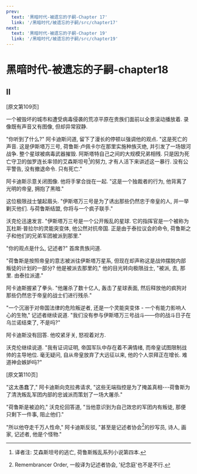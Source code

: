 ```yaml
---
prev:
  text: '黑暗时代-被遗忘的子嗣-Chapter 17'
  link: '/黑暗时代/被遗忘的子嗣/src/chapter17'
next:
  text: '黑暗时代-被遗忘的子嗣-Chapter 19'
  link: '/黑暗时代/被遗忘的子嗣/src/chapter19'
---
```


# 黑暗时代-被遗忘的子嗣-chapter18

## II

[原文第109页]

一个被毁坏的城市和遭受病毒侵袭的荒凉平原在贵族们面前以全景滚动播放着. 录像既有声音又有图像, 但却异常寂静.

"你听到了什么?" 阿卡迪斯问道, 留下了漫长的停顿以强调他的观点. "这是死亡的声音. 这是伊斯塔万三号, 荷鲁斯·卢佩卡尔在那里实施种族灭绝, 并引发了一场银河战争. 整个星球被病毒武器摧毁. 阿斯塔特自己之间的大规模兄弟相残. 只是因为死亡守卫的伽罗连长率领的艾森斯坦号[^1]的努力, 才有人活下来讲述这一暴行. 没有公平警告, 没有撤退命令. 只有死亡."

阿卡迪斯示意关闭图像. 他将手掌合拢在一起. "这是一个独裁者的行为, 他背离了光明的帝皇, 拥抱了黑暗."

这位极限战士皱起眉头. "伊斯塔万三号是为了诱出那些仍然忠于帝皇的人, 并一举剿灭他们. 与荷鲁斯结盟, 你将与一个疯子联手."

沃克伦迅速发言. "伊斯塔万三号是一个公开叛乱的星球. 它的指挥官是一个被称为瓦杜斯·普拉尔的灵能突变体, 他公然对抗帝国. 正是由于泰拉议会的命令, 荷鲁斯之子和他们的兄弟军团被派到那里."

"你的观点是什么, 记述者?" 首席贵族问道.

"荷鲁斯是按照帝皇的意志被派往伊斯塔万星系, 但现在却声称这是战帅摆脱内部叛徒的计划的一部分? 他是被派去那里的," 他的目光转向极限战士, "被派, 去, 那里. 由泰拉派遣."

阿卡迪斯握紧了拳头. "他屠杀了数十亿人, 轰击了星球表面, 然后释放他的疯狗对那些仍然忠于帝皇的战士们进行残杀."

"一个沉溺于对帝国法律的危险叛逆者, 还是一个灵能突变体 - 一个有能力影响人心的生物," 记述者继续说道. "我们没有参与伊斯塔万三号战斗——你的战斗日子在乌兰诺结束了, 不是吗?"

阿卡迪斯没有回答. 他咬紧牙关, 怒视着对方.

沃克伦继续说道. "我有证词证明, 帝国军队中存在着不满情绪, 而帝皇试图限制战帅的主导地位. 毫无疑问, 自从帝皇放弃了大远征以来, 他的个人崇拜正在增长. 难道神会嫉妒吗?"

[原文第110页]

"这太愚蠢了," 阿卡迪斯向克拉弗请求, "这些无端指控是为了掩盖真相---荷鲁斯为了清洗叛乱军团内部的忠诚派而策划了一场大屠杀."

"荷鲁斯是被迫的," 沃克伦回答道, "当他意识到为自己效忠的军团内有叛徒, 那便只剩下一件事, 阻止他们."

"所以他夺走千万人性命," 阿卡迪斯反驳, "甚至是记述者协会[^2]的抄写员, 诗人, 画家, 记述者, 他是个怪物."

[^1]: 译者注: 艾森斯坦号的逃亡, 荷鲁斯叛乱系列小说第四本.

[^2]: Remembrancer Order, 一般译为记述者协会, '纪念庭'也不是不行.
